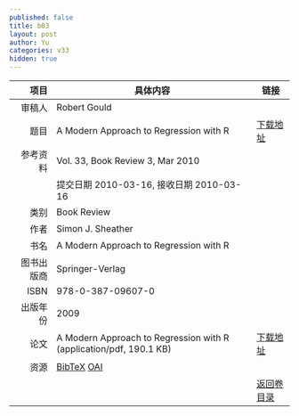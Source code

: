 ```yaml
---
published: false
title: b03
layout: post
author: Yu
categories: v33
hidden: true
---
```


| 项目 | 具体内容 | 链接 |
|---:|---|---|
| 审稿人 | Robert Gould| |
| 题目 |A Modern Approach to Regression with R | [下载地址](http://www.jstatsoft.org/v33/b03/paper) |
| 参考资料 |Vol. 33, Book Review 3, Mar 2010 | |
| | 提交日期 2010-03-16, 接收日期 2010-03-16| | 
| 类别 | Book Review| |
| 作者 | Simon J. Sheather| |
| 书名| A Modern Approach to Regression with R| |
| 图书出版商 | Springer-Verlag| |
| ISBN | 978-0-387-09607-0| |
| 出版年份 | 2009| |
| 论文 | A Modern Approach to Regression with R  (application/pdf, 190.1 KB)| [下载地址](http://www.jstatsoft.org/v33/b03/paper) |
| 资源 | [BibTeX](http://www.jstatsoft.org/v33/b03/bibtex) [OAI](http://www.jstatsoft.org/oai?verb=GetRecord&identifier=oai.jstatsoft/v33/b03&prefix=oai_dc)| |
| |  | [返回卷目录]({{site.baseurl}}/volume/v33.html) |